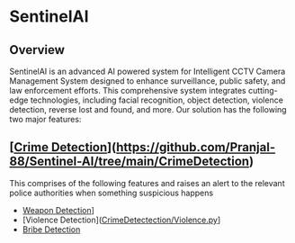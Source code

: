 # SentinelAI 

## Overview

SentinelAI is an advanced AI powered system for Intelligent CCTV Camera Management System designed to enhance surveillance, public safety, and law enforcement efforts. This comprehensive system integrates cutting-edge technologies, including facial recognition, object detection, violence detection, reverse lost and found, and more. Our solution has the following two major features:


## [[Crime Detection](CrimeDetectection)](https://github.com/Pranjal-88/Sentinel-AI/tree/main/CrimeDetection)

This comprises of the following features and raises an alert to the relevant police authorities when something suspicious happens 

- [Weapon Detection](https://github.com/Pranjal-88/Sentinel-AI/tree/main/CrimeDetection/Violence_Detection)]
- [Violence Detection]([CrimeDetectection/Violence.py](https://github.com/Pranjal-88/Sentinel-AI/tree/main/CrimeDetection/Violence_Detection)]
- [Bribe Detection](https://github.com/Pranjal-88/Sentinel-AI/blob/main/CrimeDetection/BribeDetection.py)

